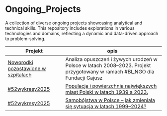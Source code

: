 # Ongoing_Projects
A collection of diverse ongoing projects showcasing analytical and technical skills. This repository includes explorations in various technologies and domains, reflecting a dynamic and data-driven approach to problem-solving.

Projekt | opis
--- | ---
[Noworodki pozostawione w szpitalach](https://github.com/ElaWajdzik/Ongoing_Projects/tree/main/%23BI_NGO%20-%20Noworodki%20opuszczone%20przez%20rodzic%C3%B3w) | Analiza opuszczeń i żywych urodzeń w Polsce w latach 2008–2023. Projekt przygotowany w ramach #BI_NGO dla Fundacji Gajusz
[#52wykresy2025](https://github.com/ElaWajdzik/Ongoing_Projects/tree/main/%2352wykresy2025) | [Populacja i powierzchnia największych miast Polski w latach 1939 a 2023.](https://github.com/ElaWajdzik/Ongoing_Projects/tree/main/%2352wykresy2025#wykres-1-4-zmiana-populacji-i-powierzchni-sze%C5%9Bciu-najwi%C4%99kszych-miast-polski-po-ii-wojnie-%C5%9Bwiatowej)
[#52wykresy2025](https://github.com/ElaWajdzik/Ongoing_Projects/tree/main/%2352wykresy2025) | [Samobójstwa w Polsce – jak zmieniała się sytuacja w latach 1999–2024?](https://github.com/ElaWajdzik/Ongoing_Projects/tree/main/%2352wykresy2025#wykres-5-10-samob%C3%B3jstwa-w-polsce--jak-zmienia%C5%82a-si%C4%99-sytuacja-w-latach-19992024)



